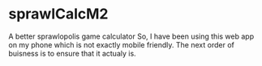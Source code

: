 # sprawlCalcM2
A better sprawlopolis game calculator
So, I have been using this web app on my phone which is not exactly mobile friendly.
The next order of buisness is to ensure that it actualy is.
